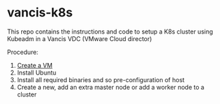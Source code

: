 # vancis-k8s
This repo contains the instructions and code to setup a K8s cluster using Kubeadm in a Vancis VDC (VMware Cloud director)

Procedure:

1. [Create a VM]()
2. Install Ubuntu
3. Install all required binaries and so pre-configuration of host
4. Create a new, add an extra master node or add a worker node to a cluster
